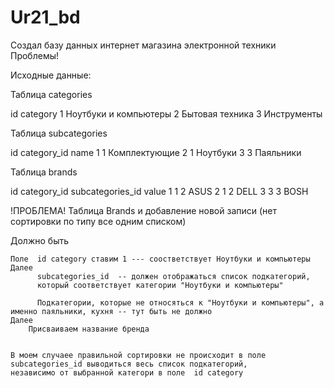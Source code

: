 # Ur21_bd
Создал базу данных интернет магазина электронной техники
Проблемы!

Исходные данные:

Таблица categories

id category
1   Ноутбуки и компьютеры
2   Бытовая техника
3   Инструменты

Таблица subcategories

id category_id  name
1    1          Комплектующие
2    1          Ноутбуки
3    3          Паяльники


Таблица brands

id category_id  subcategories_id  value
1      1              2            ASUS
2      1              2            DELL
3      3              3            BOSH

!ПРОБЛЕМА!
Таблица Brands и добавление новой записи (нет сортировки по типу все одним списком)

Должно быть

    Поле  id category ставим 1 --- соостветствует Ноутбуки и компьютеры
    Далее
          subcategories_id  -- должен отображаться список подкатегорий,
          который соответствует категории "Ноутбуки и компьютеры"

          Подкатегории, которые не относяться к "Ноутбуки и компьютеры", а именно паяльники, кухня -- тут быть не должно
    Далее
        Присваиваем название бренда


    В моем случаее правильной сортировки не происходит в поле subcategories_id выводиться весь список подкатегорий,
    независимо от выбранной категори в поле  id category






